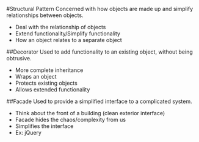 #Structural Pattern
Concerned with how objects are made up and simplify relationships between objects.

- Deal with the relationship of objects
- Extend functionality/Simplify functionality
- How an object relates to a separate object

##Decorator
Used to add functionality to an existing object, without being obtrusive.

- More complete inheritance
- Wraps an object
- Protects existing objects
- Allows extended functionality

##Facade
Used to provide a simplified interface to a complicated system.

- Think about the front of a building (clean exterior interface)
- Facade hides the chaos/complexity from us
- Simplifies the interface
- Ex: jQuery